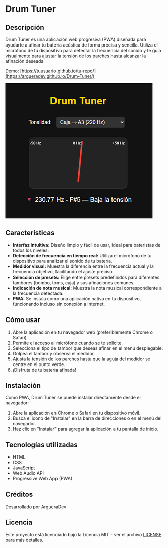 # Drum Tuner

## Descripción

Drum Tuner es una aplicación web progresiva (PWA) diseñada para ayudarte a afinar tu batería acústica de forma precisa y sencilla. Utiliza el micrófono de tu dispositivo para detectar la frecuencia del sonido y te guía visualmente para ajustar la tensión de los parches hasta alcanzar la afinación deseada.

Demo: [https://tuusuario.github.io/tu-repo/](https://argueradev.github.io/Drum-Tuner/)

![Captura de pantalla de Drum Tuner](DT.png)

## Características

- **Interfaz intuitiva:** Diseño limpio y fácil de usar, ideal para bateristas de todos los niveles.
- **Detección de frecuencia en tiempo real:** Utiliza el micrófono de tu dispositivo para analizar el sonido de tu batería.
- **Medidor visual:** Muestra la diferencia entre la frecuencia actual y la frecuencia objetivo, facilitando el ajuste preciso.
- **Selección de presets:** Elige entre presets predefinidos para diferentes tambores (bombo, toms, caja) y sus afinaciones comunes.
- **Indicación de nota musical:** Muestra la nota musical correspondiente a la frecuencia detectada.
- **PWA:** Se instala como una aplicación nativa en tu dispositivo, funcionando incluso sin conexión a Internet.

## Cómo usar

1.  Abre la aplicación en tu navegador web (preferiblemente Chrome o Safari).
2.  Permite el acceso al micrófono cuando se te solicite.
3.  Selecciona el tipo de tambor que deseas afinar en el menú desplegable.
4.  Golpea el tambor y observa el medidor.
5.  Ajusta la tensión de los parches hasta que la aguja del medidor se centre en el punto verde.
6.  ¡Disfruta de tu batería afinada!

## Instalación

Como PWA, Drum Tuner se puede instalar directamente desde el navegador:

1.  Abre la aplicación en Chrome o Safari en tu dispositivo móvil.
2.  Busca el icono de "Instalar" en la barra de direcciones o en el menú del navegador.
3.  Haz clic en "Instalar" para agregar la aplicación a tu pantalla de inicio.

## Tecnologías utilizadas

- HTML
- CSS
- JavaScript
- Web Audio API
- Progressive Web App (PWA)

## Créditos

Desarrollado por ArgueraDev

## Licencia

Este proyecto está licenciado bajo la Licencia MIT - ver el archivo [LICENSE](LICENSE) para más detalles.
